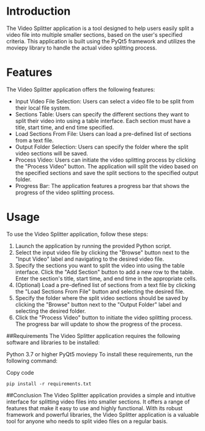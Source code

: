 # Introduction

The Video Splitter application is a tool designed to help users easily split a video file into multiple smaller sections, based on the user's specified criteria. This application is built using the PyQt5 framework and utilizes the moviepy library to handle the actual video splitting process.

# Features
The Video Splitter application offers the following features:

* Input Video File Selection: Users can select a video file to be split from their local file system.
* Sections Table: Users can specify the different sections they want to split their video into using a table interface. Each section must have a title, start time, and end time specified.
* Load Sections From File: Users can load a pre-defined list of sections from a text file.
* Output Folder Selection: Users can specify the folder where the split video sections will be saved.
* Process Video: Users can initiate the video splitting process by clicking the "Process Video" button. The application will split the video based on the specified sections and save the split sections to the specified output folder.
* Progress Bar: The application features a progress bar that shows the progress of the video splitting process.

# Usage
To use the Video Splitter application, follow these steps:

1. Launch the application by running the provided Python script.
2. Select the input video file by clicking the "Browse" button next to the "Input Video" label and navigating to the desired video file.
3. Specify the sections you want to split the video into using the table interface. Click the "Add Section" button to add a new row to the table. Enter the section's title, start time, and end time in the appropriate cells.
4. (Optional) Load a pre-defined list of sections from a text file by clicking the "Load Sections From File" button and selecting the desired file.
5. Specify the folder where the split video sections should be saved by clicking the "Browse" button next to the "Output Folder" label and selecting the desired folder.
6. Click the "Process Video" button to initiate the video splitting process. The progress bar will update to show the progress of the process.

##Requirements
The Video Splitter application requires the following software and libraries to be installed:

Python 3.7 or higher
PyQt5
moviepy
To install these requirements, run the following command:

Copy code
```
pip install -r requirements.txt
```

##Conclusion
The Video Splitter application provides a simple and intuitive interface for splitting video files into smaller sections. It offers a range of features that make it easy to use and highly functional. With its robust framework and powerful libraries, the Video Splitter application is a valuable tool for anyone who needs to split video files on a regular basis.
